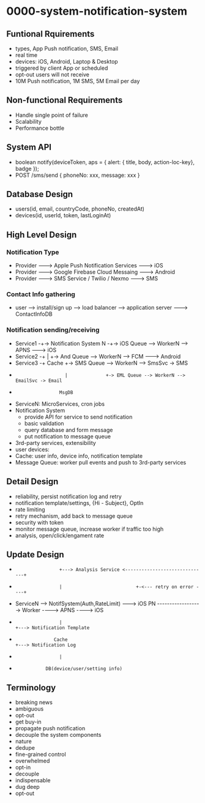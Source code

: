 # 0000-system-notification-system


## Funtional Rquirements
- types, App Push notification, SMS, Email
- real time
- devices: iOS, Android, Laptop & Desktop
- triggered by client App or scheduled
- opt-out users will not receive
- 10M Push notification, 1M SMS, 5M Email per day

## Non-functional Requirements
- Handle single point of failure
- Scalability
- Performance bottle

## System API
- boolean notify(deviceToken, aps = { alert: { title, body, action-loc-key}, badge });
- POST /sms/send { phoneNo: xxx, message: xxx }

## Database Design
- users(id, email, countryCode, phoneNo, createdAt)
- devices(id, userId, token, lastLoginAt)

## High Level Design

### Notification Type
- Provider ---> Apple Push Notification Services ---> iOS
- Provider ---> Google Firebase Cloud Messaing ---> Android
- Provider ---> SMS Service / Twilio / Nexmo ---> SMS

### Contact Info gathering
- user --> install/sign up --> load balancer --> application server ---> ContactInfoDB

### Notification sending/receiving
- Service1 -+-> Notification System N -+-> iOS Queue --> WorkerN --> APNS ---> iOS
- Service2 -+           |              +-> And Queue --> WorkerN --> FCM  ---> Android
- Service3 -+         Cache            +-> SMS Queue --> WorkerN --> SmsSvc -> SMS
-                       |              +-> EML Queue --> WorkerN --> EmailSvc -> Email
-                     MsgDB						
- ServiceN: MicroServices, cron jobs
- Notification System
    - provide API for service to send notification
    - basic validation
    - query database and form message
    - put notification to message queue
- 3rd-party services, extensibility
- user devices:
- Cache: user info, device info, notification template
- Message Queue: worker pull events and push to 3rd-party services

## Detail Design
- reliability, persist notification log and retry
- notification template/settings, {Hi - Subject}, OptIn
- rate limiting
- retry mechanism, add back to message queue
- security with token
- monitor message queue, increase worker if traffic too high
- analysis, open/click/engament rate

## Update Design
-                     +---> Analysis Service <------------------------------+
-                     |                           +-<--- retry on error ----+
- ServiceN --> NotifSystem(Auth,RateLimit) ---> iOS PN ------------------> Worker ----> APNS ----> iOS
-                     |                                                     +---> Notification Template
-                   Cache                                                   +---> Notification Log
-                     |
-                DB(device/user/setting info) 

## Terminology
- breaking news
- ambiguous
- opt-out
- get buy-in
- propagate push notification
- decouple the system components
- nature
- dedupe
- fine-grained control
- overwhelmed
- opt-in
- decouple
- indispensable
- dug deep
- opt-out
